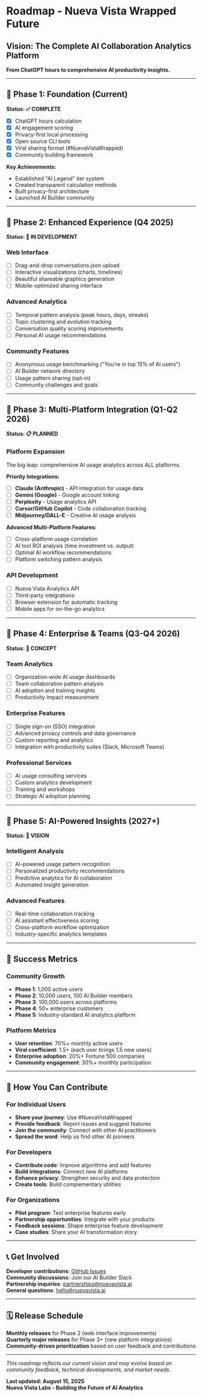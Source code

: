 # Roadmap - Nueva Vista Wrapped Future

## Vision: The Complete AI Collaboration Analytics Platform

**From ChatGPT hours to comprehensive AI productivity insights.**

---

## 🚀 Phase 1: Foundation (Current)

**Status: ✅ COMPLETE**

- [x] ChatGPT hours calculation
- [x] AI engagement scoring  
- [x] Privacy-first local processing
- [x] Open source CLI tools
- [x] Viral sharing format (#NuevaVistaWrapped)
- [x] Community building framework

**Key Achievements:**
- Established "AI Legend" tier system
- Created transparent calculation methods
- Built privacy-first architecture
- Launched AI Builder community

---

## 🌟 Phase 2: Enhanced Experience (Q4 2025)

**Status: 🔄 IN DEVELOPMENT**

### Web Interface
- [ ] Drag-and-drop conversations.json upload
- [ ] Interactive visualizations (charts, timelines)
- [ ] Beautiful shareable graphics generation
- [ ] Mobile-optimized sharing interface

### Advanced Analytics
- [ ] Temporal pattern analysis (peak hours, days, streaks)
- [ ] Topic clustering and evolution tracking
- [ ] Conversation quality scoring improvements
- [ ] Personal AI usage recommendations

### Community Features
- [ ] Anonymous usage benchmarking ("You're in top 15% of AI users")
- [ ] AI Builder network directory
- [ ] Usage pattern sharing (opt-in)
- [ ] Community challenges and goals

---

## 🚀 Phase 3: Multi-Platform Integration (Q1-Q2 2026)

**Status: 📋 PLANNED**

### Platform Expansion
The big leap: comprehensive AI usage analytics across ALL platforms.

**Priority Integrations:**
- [ ] **Claude (Anthropic)** - API integration for usage data
- [ ] **Gemini (Google)** - Google account linking
- [ ] **Perplexity** - Usage analytics API
- [ ] **Cursor/GitHub Copilot** - Code collaboration tracking
- [ ] **Midjourney/DALL-E** - Creative AI usage analysis

**Advanced Multi-Platform Features:**
- [ ] Cross-platform usage correlation
- [ ] AI tool ROI analysis (time investment vs. output)
- [ ] Optimal AI workflow recommendations  
- [ ] Platform switching pattern analysis

### API Development
- [ ] Nueva Vista Analytics API
- [ ] Third-party integrations
- [ ] Browser extension for automatic tracking
- [ ] Mobile apps for on-the-go analytics

---

## 🏢 Phase 4: Enterprise & Teams (Q3-Q4 2026)

**Status: 💭 CONCEPT**

### Team Analytics
- [ ] Organization-wide AI usage dashboards
- [ ] Team collaboration pattern analysis
- [ ] AI adoption and training insights
- [ ] Productivity impact measurement

### Enterprise Features
- [ ] Single sign-on (SSO) integration
- [ ] Advanced privacy controls and data governance
- [ ] Custom reporting and analytics
- [ ] Integration with productivity suites (Slack, Microsoft Teams)

### Professional Services
- [ ] AI usage consulting services
- [ ] Custom analytics development
- [ ] Training and workshops
- [ ] Strategic AI adoption planning

---

## 🔮 Phase 5: AI-Powered Insights (2027+)

**Status: 🌟 VISION**

### Intelligent Analysis
- [ ] AI-powered usage pattern recognition
- [ ] Personalized productivity recommendations
- [ ] Predictive analytics for AI collaboration
- [ ] Automated insight generation

### Advanced Features
- [ ] Real-time collaboration tracking
- [ ] AI assistant effectiveness scoring
- [ ] Cross-platform workflow optimization
- [ ] Industry-specific analytics templates

---

## 🎯 Success Metrics

### Community Growth
- **Phase 1**: 1,000 active users
- **Phase 2**: 10,000 users, 100 AI Builder members
- **Phase 3**: 100,000 users across platforms
- **Phase 4**: 50+ enterprise customers
- **Phase 5**: Industry-standard AI analytics platform

### Platform Metrics
- **User retention**: 70%+ monthly active users
- **Viral coefficient**: 1.5+ (each user brings 1.5 new users)
- **Enterprise adoption**: 20%+ Fortune 500 companies
- **Community engagement**: 30%+ monthly participation

---

## 🤝 How You Can Contribute

### For Individual Users
- **Share your journey**: Use #NuevaVistaWrapped
- **Provide feedback**: Report issues and suggest features
- **Join the community**: Connect with other AI practitioners
- **Spread the word**: Help us find other AI pioneers

### For Developers
- **Contribute code**: Improve algorithms and add features
- **Build integrations**: Connect new AI platforms
- **Enhance privacy**: Strengthen security and data protection
- **Create tools**: Build complementary utilities

### For Organizations
- **Pilot program**: Test enterprise features early
- **Partnership opportunities**: Integrate with your products
- **Feedback sessions**: Shape enterprise feature development
- **Case studies**: Share your AI transformation story

---

## 📞 Get Involved

**Developer contributions**: [GitHub Issues](https://github.com/nuevavistalabs/nueva-vista-wrapped/issues)  
**Community discussions**: Join our AI Builder Slack  
**Partnership inquiries**: [partnerships@nuevavista.ai](mailto:partnerships@nuevavista.ai)  
**General questions**: [hello@nuevavista.ai](mailto:hello@nuevavista.ai)

---

## 🗓️ Release Schedule

**Monthly releases** for Phase 2 (web interface improvements)  
**Quarterly major releases** for Phase 3+ (new platform integrations)  
**Community-driven prioritization** based on user feedback and contributions

---

*This roadmap reflects our current vision and may evolve based on community feedback, technical developments, and market needs.*

**Last updated: August 15, 2025**  
**Nueva Vista Labs - Building the Future of AI Analytics**
